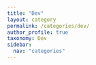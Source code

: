 ```yaml
---
title: "Dev"
layout: category
permalink: /categories/dev/
author_profile: true
taxonomy: Dev
sidebar:
  nav: "categories"
---
```

